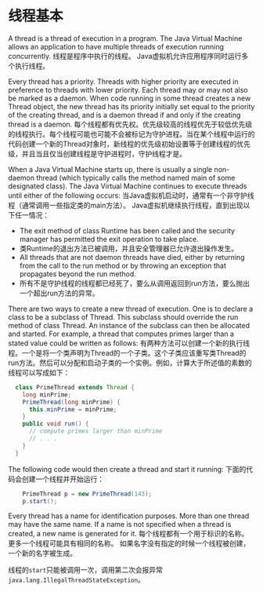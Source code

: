 # 线程基本

A thread is a thread of execution in a program. The Java Virtual Machine allows an application to have multiple threads of execution running concurrently.
线程是程序中执行的线程。 Java虚拟机允许应用程序同时运行多个执行线程。

Every thread has a priority. Threads with higher priority are executed in preference to threads with lower priority. Each thread may or may not also be marked as a daemon. When code running in some thread creates a new Thread object, the new thread has its priority initially set equal to the priority of the creating thread, and is a daemon thread if and only if the creating thread is a daemon.
每个线程都有优先权。优先级较高的线程优先于较低优先级的线程执行。每个线程可能也可能不会被标记为守护进程。当在某个线程中运行的代码创建一个新的Thread对象时，新线程的优先级初始设置等于创建线程的优先级，并且当且仅当创建线程是守护进程时，守护线程才是。

When a Java Virtual Machine starts up, there is usually a single non-daemon thread (which typically calls the method named main of some designated class). The Java Virtual Machine continues to execute threads until either of the following occurs:
当Java虚拟机启动时，通常有一个非守护线程（通常调用一些指定类的main方法）。 Java虚拟机继续执行线程，直到出现以下任一情况：

* The exit method of class Runtime has been called and the security manager has permitted the exit operation to take place.
* 类Runtime的退出方法已被调用，并且安全管理器已允许退出操作发生。
* All threads that are not daemon threads have died, either by returning from the call to the run method or by throwing an exception that propagates beyond the run method.
* 所有不是守护线程的线程都已经死了，要么从调用返回到run方法，要么抛出一个超出run方法的异常。

There are two ways to create a new thread of execution. One is to declare a class to be a subclass of Thread. This subclass should override the run method of class Thread. An instance of the subclass can then be allocated and started. For example, a thread that computes primes larger than a stated value could be written as follows:
有两种方法可以创建一个新的执行线程。一个是将一个类声明为Thread的一个子类。这个子类应该重写类Thread的run方法。然后可以分配和启动子类的一个实例。例如，计算大于所述值的素数的线程可以写成如下：

```java
  class PrimeThread extends Thread {
    long minPrime;
    PrimeThread(long minPrime) {
      this.minPrime = minPrime;
    }
    public void run() {
      // compute primes larger than minPrime
      // . . .
    }
  }
```
The following code would then create a thread and start it running:
下面的代码会创建一个线程并开始运行：

```java
    PrimeThread p = new PrimeThread(143);
    p.start();
```

Every thread has a name for identification purposes. More than
one thread may have the same name. If a name is not specified when
a thread is created, a new name is generated for it.
每个线程都有一个用于标识的名称。 更多一个线程可能具有相同的名称。 如果名字没有指定的时候一个线程被创建，一个新的名字被生成。

线程的`start`只能被调用一次，调用第二次会报异常`java.lang.IllegalThreadStateException`。



